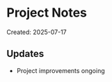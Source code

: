 # Project Notes

Created: 2025-07-17

## Updates
- Project improvements ongoing

<!-- Last updated: 2025-07-26 -->